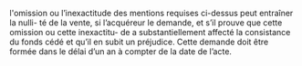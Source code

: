 l'omission ou l’inexactitude des mentions requises ci-dessus peut entraîner la nulli-
té de la vente, si l’acquéreur le demande, et s’il prouve que cette omission ou cette inexactitu-
de a substantiellement affecté la consistance du fonds cédé et qu’il en subit un préjudice.
Cette demande doit être formée dans le délai d’un an à compter de la date de l’acte.
